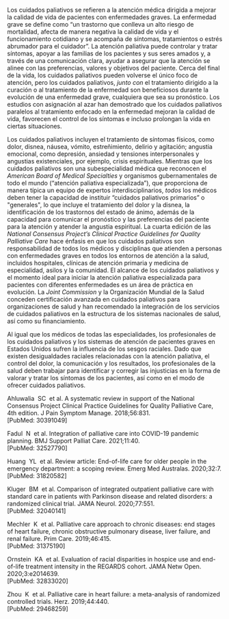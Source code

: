 Los cuidados paliativos se refieren a la atención médica dirigida a mejorar la calidad de vida de pacientes con enfermedades graves. La enfermedad grave se define como “un trastorno que conlleva un alto riesgo de mortalidad, afecta de manera negativa la calidad de vida y el funcionamiento cotidiano y se acompaña de síntomas, tratamientos o estrés abrumador para el cuidador”. La atención paliativa puede controlar y tratar síntomas, apoyar a las familias de los pacientes y sus seres amados y, a través de una comunicación clara, ayudar a asegurar que la atención se alinee con las preferencias, valores y objetivos del paciente. Cerca del final de la vida, los cuidados paliativos pueden volverse el único foco de atención, pero los cuidados paliativos, _junto con_ el tratamiento dirigido a la curación o al tratamiento de la enfermedad son beneficiosos durante la evolución de una enfermedad grave, cualquiera que sea su pronóstico. Los estudios con asignación al azar han demostrado que los cuidados paliativos paralelos al tratamiento enfocado en la enfermedad mejoran la calidad de vida, favorecen el control de los síntomas e incluso prolongan la vida en ciertas situaciones.

Los cuidados paliativos incluyen el tratamiento de síntomas físicos, como dolor, disnea, náusea, vómito, estreñimiento, delirio y agitación; angustia emocional, como depresión, ansiedad y tensiones interpersonales y angustias existenciales, por ejemplo, crisis espirituales. Mientras que los cuidados paliativos son una subespecialidad médica que reconocen el _American Board of Medical Specialties_ y organismos gubernamentales de todo el mundo (“atención paliativa especializada”), que proporciona de manera típica un equipo de expertos interdisciplinarios, _todos_ los médicos deben tener la capacidad de instituir “cuidados paliativos primarios” o "generales", lo que incluye el tratamiento del dolor y la disnea, la identificación de los trastornos del estado de ánimo, además de la capacidad para comunicar el pronóstico y las preferencias del paciente para la atención y atender la angustia espiritual. La cuarta edición de las _National Consensus Project’s Clinical Practice Guidelines for Quality Palliative Care_ hace énfasis en que los cuidados paliativos son responsabilidad de todos los médicos y disciplinas que atienden a personas con enfermedades graves en todos los entornos de atención a la salud, incluidos hospitales, clínicas de atención primaria y medicina de especialidad, asilos y la comunidad. El alcance de los cuidados paliativos y el momento ideal para iniciar la atención paliativa especializada para pacientes con diferentes enfermedades es un área de práctica en evolución. La _Joint Commission_ y la Organización Mundial de la Salud conceden certificación avanzada en cuidados paliativos para organizaciones de salud y han recomendado la integración de los servicios de cuidados paliativos en la estructura de los sistemas nacionales de salud, así como su financiamiento.

Al igual que los médicos de todas las especialidades, los profesionales de los cuidados paliativos y los sistemas de atención de pacientes graves en Estados Unidos sufren la influencia de los sesgos raciales. Dado que existen desigualdades raciales relacionadas con la atención paliativa, el control del dolor, la comunicación y los resultados, los profesionales de la salud deben trabajar para identificar y corregir las injusticias en la forma de valorar y tratar los síntomas de los pacientes, así como en el modo de ofrecer cuidados paliativos.

Ahluwalia  SC  et al. A systematic review in support of the National Consensus Project Clinical Practice Guidelines for Quality Palliative Care, 4th edition. J Pain Symptom Manage. 2018;56:831.  
[PubMed: 30391049]    

Fadul  N  et al. Integration of palliative care into COVID-19 pandemic planning. BMJ Support Palliat Care. 2021;11:40.  
[PubMed: 32527790]    

Huang  YL  et al. Review article: End-of-life care for older people in the emergency department: a scoping review. Emerg Med Australas. 2020;32:7.  
[PubMed: 31820582]    

Kluger  BM  et al. Comparison of integrated outpatient palliative care with standard care in patients with Parkinson disease and related disorders: a randomized clinical trial. JAMA Neurol. 2020;77:551.  
[PubMed: 32040141]    

Mechler  K  et al. Palliative care approach to chronic diseases: end stages of heart failure, chronic obstructive pulmonary disease, liver failure, and renal failure. Prim Care. 2019;46:415.  
[PubMed: 31375190]    

Ornstein  KA  et al. Evaluation of racial disparities in hospice use and end-of-life treatment intensity in the REGARDS cohort. JAMA Netw Open. 2020;3:e2014639.  
[PubMed: 32833020]    

Zhou  K  et al. Palliative care in heart failure: a meta-analysis of randomized controlled trials. Herz. 2019;44:440.  
[PubMed: 29468259]